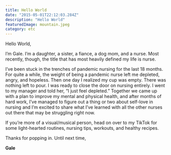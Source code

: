 ```yaml
---
title: Hello World
date: "2015-05-01T22:12:03.284Z"
description: "Hello World"
featuredImage: mountain.jpeg
category: etc
---
```


Hello World,

I’m Gale.  I’m a daughter, a sister, a fiance, a dog mom, and a nurse. Most recently, though, the title that has most heavily defined my life is nurse. 

I’ve been stuck in the trenches of pandemic nursing for the last 18 months. For quite a while, the weight of being a pandemic nurse left me depleted, angry, and hopeless. Then one day I realized my cup was empty. There was nothing left to pour. I was ready to close the door on nursing entirely. I went to my manager and told her, “I just feel depleted.” Together we came up with a plan to improve my mental and physical health, and after months of hard work, I’ve managed to figure out a thing or two about self-love in nursing and I’m excited to share what I’ve learned with all the other nurses out there that may be struggling right now.

If you’re more of a visual/musical person, head on over to my TikTok for some light-hearted routines, nursing tips, workouts, and healthy recipes.

Thanks for popping in. Until next time,

**Gale**
